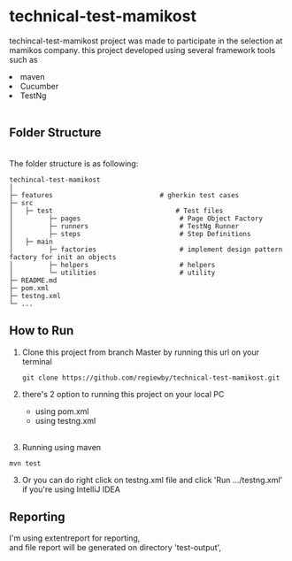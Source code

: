 # technical-test-mamikost
techincal-test-mamikost project was made to participate in the selection at mamikos company.
this project developed using several framework tools such as
<li> maven
<li> Cucumber 
<li> TestNg
<br> <br>

## Folder Structure
<br/>The folder structure is as following:

    techincal-test-mamikost
    │ 
    ├─ features                           # gherkin test cases 
    ├─ src
    │   ├─ test                               # Test files
    │         ├─ pages                         # Page Object Factory
    │         ├─ runners                       # TestNg Runner
    │         ├─ steps                         # Step Definitions
    │   ├─ main 
    │         ├─ factories                     # implement design pattern factory for init an objects
    │         ├─ helpers                       # helpers
    │         └─ utilities                     # utility
    ├─ README.md
    ├─ pom.xml
    ├─ testng.xml
    └─ ...   


## How to Run
1. Clone this project from branch Master by running this url on your terminal
    ````
   git clone https://github.com/regiewby/technical-test-mamikost.git    
    ````
2. there's 2 option to running this project on your local PC
   - using pom.xml
   - using testng.xml
    <br> <br>
     
3. Running using maven
````
mvn test
````
3. Or you can do right click on testng.xml file and click 'Run .../testng.xml' if you're using IntelliJ IDEA

## Reporting
I'm using extentreport for reporting, <br>
and file report will be generated on directory 'test-output',
